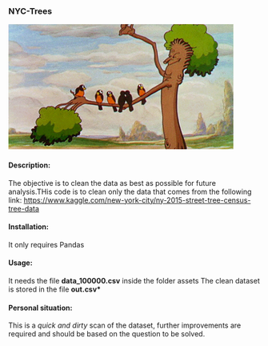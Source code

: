 ### NYC-Trees

<img src="assets/tree.gif" alt="tree" width="450"/>

#### Description:

The objective is to clean the data as best as possible for future analysis.THis code is to clean only the data that comes from
the following link: https://www.kaggle.com/new-york-city/ny-2015-street-tree-census-tree-data

#### Installation:

It only requires Pandas

#### Usage:

It needs the file **data_100000.csv** inside the folder assets
The clean dataset is stored in the file **out.csv\***

#### Personal situation:

This is a _quick and dirty_ scan of the dataset, further improvements are required and should be based on the question to be solved.
